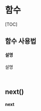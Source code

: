 # 함수

[TOC]



## 함수 사용법

#### 설명

설명

```html
    
```



## next()

#### next

```javascript
	
```



